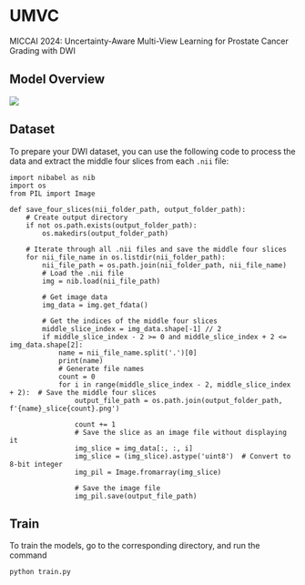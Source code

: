 # UMVC
MICCAI 2024: Uncertainty-Aware Multi-View Learning for Prostate Cancer Grading with DWI

## Model Overview

![](https://dzc2000919.oss-cn-shanghai.aliyuncs.com/images/202408091202016.png)

## Dataset

To prepare your DWI dataset, you can use the following code to process the data and extract the middle four slices from each `.nii` file:

```angular2html
import nibabel as nib
import os
from PIL import Image

def save_four_slices(nii_folder_path, output_folder_path):
    # Create output directory
    if not os.path.exists(output_folder_path):
        os.makedirs(output_folder_path)

    # Iterate through all .nii files and save the middle four slices
    for nii_file_name in os.listdir(nii_folder_path):
        nii_file_path = os.path.join(nii_folder_path, nii_file_name)
        # Load the .nii file
        img = nib.load(nii_file_path)

        # Get image data
        img_data = img.get_fdata()

        # Get the indices of the middle four slices
        middle_slice_index = img_data.shape[-1] // 2
        if middle_slice_index - 2 >= 0 and middle_slice_index + 2 <= img_data.shape[2]:
            name = nii_file_name.split('.')[0]
            print(name)
            # Generate file names
            count = 0
            for i in range(middle_slice_index - 2, middle_slice_index + 2):  # Save the middle four slices
                output_file_path = os.path.join(output_folder_path, f'{name}_slice{count}.png')
                
                count += 1
                # Save the slice as an image file without displaying it
                img_slice = img_data[:, :, i]
                img_slice = (img_slice).astype('uint8')  # Convert to 8-bit integer
                img_pil = Image.fromarray(img_slice)

                # Save the image file
                img_pil.save(output_file_path)
```

## Train
To train the models, go to the corresponding directory, and run the command

`python train.py`


